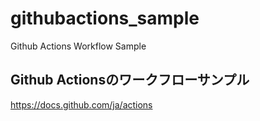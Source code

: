 # githubactions_sample
Github Actions Workflow Sample

## Github Actionsのワークフローサンプル
https://docs.github.com/ja/actions